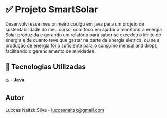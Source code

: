 # ✅ Projeto SmartSolar

Desenvolvi esse meu primeiro código em java para um projeto de sustentabilidade do meu curso, com foco em ajudar a monitorar a energia Solar produzida e gerando um relatório para saber se excedeu o limite de energia e de quanto teve que gastar na parte da energia eletrica, ou se a produção de energia foi o suficiente para o consumo mensal.and drop), facilitando o gerenciamento de atividades.

## 🚀 Tecnologias Utilizadas

♨️ - **Java** 

## Autor

Luccas Naitzk Silva - luccasnaitzk@gmail.com
